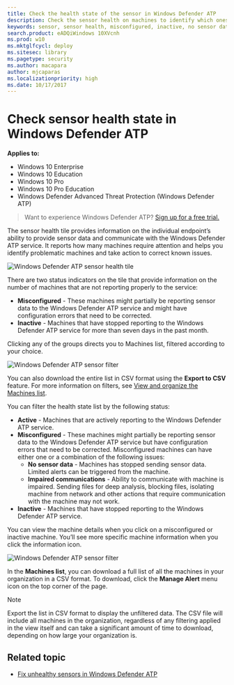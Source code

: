 ```yaml
---
title: Check the health state of the sensor in Windows Defender ATP
description: Check the sensor health on machines to identify which ones are misconfigured, inactive, or are not reporting sensor data.
keywords: sensor, sensor health, misconfigured, inactive, no sensor data, sensor data, impaired communications, communication
search.product: eADQiWindows 10XVcnh
ms.prod: w10
ms.mktglfcycl: deploy
ms.sitesec: library
ms.pagetype: security
ms.author: macapara
author: mjcaparas
ms.localizationpriority: high
ms.date: 10/17/2017
---
```


# Check sensor health state in Windows Defender ATP

**Applies to:**

- Windows 10 Enterprise
- Windows 10 Education
- Windows 10 Pro
- Windows 10 Pro Education
- Windows Defender Advanced Threat Protection (Windows Defender ATP)



>Want to experience Windows Defender ATP? [Sign up for a free trial.](https://www.microsoft.com/en-us/WindowsForBusiness/windows-atp?ocid=docs-wdatp-checksensor-abovefoldlink)

The sensor health tile provides information on the individual endpoint’s ability to provide sensor data and communicate with the Windows Defender ATP service. It reports how many machines require attention and helps you identify problematic machines and take action to correct known issues.

![Windows Defender ATP sensor health tile](images/atp-portal-sensor.png)

There are two status indicators on the tile that provide information on the number of machines that are not reporting properly to the service:
- **Misconfigured** - These machines might partially be reporting sensor data to the Windows Defender ATP service and might have configuration errors that need to be corrected.
- **Inactive** - Machines that have stopped reporting to the Windows Defender ATP service for more than seven days in the past month.


Clicking any of the groups directs you to Machines list, filtered according to your choice.

![Windows Defender ATP sensor filter](images/atp-sensor-filter.png)

<!--
![Windows Defender ATP sensor filter](images/atp-machines-list-misconfigured.png)

Filter the **Machines list** by time period, **OS Platform**, **Health**, or **Malware category alerts** to focus on certain sets of machines, according to the desired criteria.  

-->

You can also download the entire list in CSV format using the **Export to CSV** feature. For more information on filters, see [View and organize the Machines list](machines-view-overview-windows-defender-advanced-threat-protection.md).

You can filter the health state list by the following status:
- **Active** - Machines that are actively reporting to the Windows Defender ATP service.
- **Misconfigured** - These machines might partially be reporting sensor data to the Windows Defender ATP service but have configuration errors that need to be corrected. Misconfigured machines can have either one or a combination of the following issues:
  - **No sensor data** - Machines has stopped sending sensor data. Limited alerts can be triggered from the machine.
  - **Impaired communications** - Ability to communicate with machine is impaired. Sending files for deep analysis, blocking files, isolating machine from network and other actions that require communication with the machine may not work.
- **Inactive** - Machines that have stopped reporting to the Windows Defender ATP service.


You can view the machine details when you click on a misconfigured or inactive machine. You’ll see more specific machine information when you click the information icon.

![Windows Defender ATP sensor filter](images/atp-machine-health-details.png)

In the **Machines list**, you can download a full list of all the machines in your organization in a CSV format. To download, click the **Manage Alert** menu icon on the top corner of the page.

>[!NOTE]
>Export the list in CSV format to display the unfiltered data. The CSV file will include all machines in the organization, regardless of any filtering applied in the view itself and can take a significant amount of time to download, depending on how large your organization is.

## Related topic
- [Fix unhealthy sensors in Windows Defender ATP](fix-unhealhty-sensors-windows-defender-advanced-threat-protection.md)
